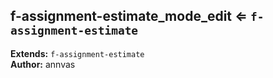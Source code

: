 <a name="module_f-assignment-estimate_mode_edit"></a>

## f-assignment-estimate_mode_edit ⇐ <code>f-assignment-estimate</code>
**Extends:** <code>f-assignment-estimate</code>  
**Author:** annvas  
